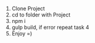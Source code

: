 1. Clone Project
2. cd to folder with Project
3. npm i
4. gulp build, if error repeat task 4
5. Enjoy =)
